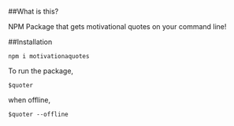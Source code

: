 ##What is this?

NPM Package that gets motivational quotes on your command line!

##Installation

`npm i motivationaquotes`

To run the package,

`$quoter`

when offline, 

`$quoter --offline`
